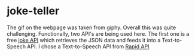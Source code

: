 # joke-teller

The gif on the webpage was taken from giphy. Overall this was quite challenging. Functionally, two API's are being used here. 
The first one is a free [joke API](https://sv443.net/jokeapi/v2/) which retrieves the JSON data and feeds it into a Text-to-Speech API. I chose a Text-to-Speech API from [Rapid API](https://rapidapi.com/collection/best-text-to-speech-apis)
